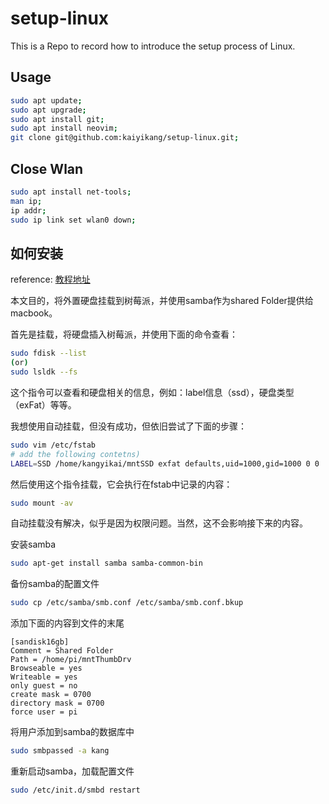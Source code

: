 # setup-linux

This is a Repo to record how to introduce the setup process of Linux.

## Usage

```bash
sudo apt update;
sudo apt upgrade;
sudo apt install git;
sudo apt install neovim;
git clone git@github.com:kaiyikang/setup-linux.git;
```


## Close Wlan

```bash
sudo apt install net-tools;
man ip;
ip addr;
sudo ip link set wlan0 down;
```


## 如何安装

reference: [教程地址](https://github.com/seamusdemora/PiFormulae/blob/master/FileShare.md#3a-edit-the-samba-configuration-file)

本文目的，将外置硬盘挂载到树莓派，并使用samba作为shared Folder提供给macbook。

首先是挂载，将硬盘插入树莓派，并使用下面的命令查看：
```bash
sudo fdisk --list
(or)
sudo lsldk --fs
```
这个指令可以查看和硬盘相关的信息，例如：label信息（ssd），硬盘类型（exFat）等等。


我想使用自动挂载，但没有成功，但依旧尝试了下面的步骤：
```bash
sudo vim /etc/fstab
# add the following contetns)
LABEL=SSD /home/kangyikai/mntSSD exfat defaults,uid=1000,gid=1000 0 0
```

然后使用这个指令挂载，它会执行在fstab中记录的内容：
```bash
sudo mount -av
```

自动挂载没有解决，似乎是因为权限问题。当然，这不会影响接下来的内容。

安装samba
```bash
sudo apt-get install samba samba-common-bin 
```

备份samba的配置文件
```bash
sudo cp /etc/samba/smb.conf /etc/samba/smb.conf.bkup
```

添加下面的内容到文件的末尾
```samba
[sandisk16gb]
Comment = Shared Folder
Path = /home/pi/mntThumbDrv
Browseable = yes
Writeable = yes
only guest = no
create mask = 0700
directory mask = 0700
force user = pi
```

将用户添加到samba的数据库中
```bash
sudo smbpassed -a kang
```

重新启动samba，加载配置文件
```bash
sudo /etc/init.d/smbd restart
```


